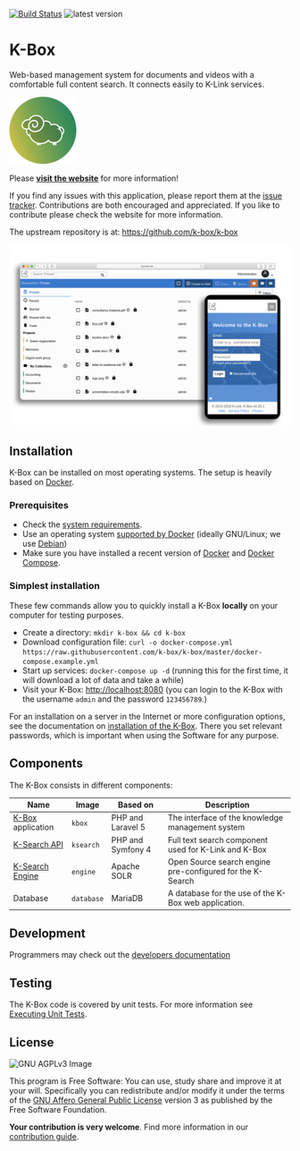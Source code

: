 [![Build Status](https://travis-ci.org/k-box/k-box.svg?branch=master)](https://travis-ci.org/k-box/k-box) ![latest version](https://img.shields.io/badge/version-0.20.1-blue.svg)

# K-Box

Web-based management system for documents and videos with a comfortable full content search. It connects easily to K-Link services.

![K-Box Logo](./docs/files/k-box-logo.png)

Please **[visit the website](http://k-link.technology)** for more information!

If you find any issues with this application, please report them at the [issue tracker](./issues). Contributions are both encouraged and appreciated. If you like to contribute please check the website for more information.

The upstream repository is at: https://github.com/k-box/k-box

![](./docs/files/k-box-screenshot.png)

## Installation

K-Box can be installed on most operating systems. The setup is heavily based on [Docker](https://www.docker.com/).

### Prerequisites

- Check the [system requirements](./docs/user/requirements.md).
- Use an operating system [supported by Docker](https://docs.docker.com/install/#server) (ideally GNU/Linux; we use [Debian](https://debian.org))
- Make sure you have installed a recent version of [Docker](https://docs.docker.com/install/linux/docker-ce/debian/) and [Docker Compose](https://docs.docker.com/compose/install/).

### Simplest installation

These few commands allow you to quickly install a K-Box **locally** on your computer for testing purposes.

* Create a directory: `mkdir k-box && cd k-box`
* Download configuration file: `curl -o docker-compose.yml https://raw.githubusercontent.com/k-box/k-box/master/docker-compose.example.yml`
* Start up services: `docker-compose up -d` (running this for the first time, it will download a lot of data and take a while)
* Visit your K-Box: [http://localhost:8080](http://localhost:8080/) (you can login to the K-Box with the username `admin` and the password `123456789`.)

For an installation on a server in the Internet or more configuration options, see the documentation on [installation of the K-Box](./docs/user/installation.md). There you set relevant passwords, which is important when using the Software for any purpose.

## Components

The K-Box consists in different components:

| Name | Image | Based on | Description |
|------|-------|----------|-------------|
| [K-Box](./docs/website.md) application | `kbox` | PHP and Laravel 5 | The interface of the knowledge management system |
| [K-Search API](https://github.com/k-box/k-search) | `ksearch` | PHP and Symfony 4 | Full text search component used for K-Link and K-Box |
| [K-Search Engine](https://github.com/k-box/k-search-engine) | `engine` | Apache SOLR | Open Source search engine pre-configured for the K-Search |
| Database | `database` | MariaDB | A database for the use of the K-Box web application. |

## Development

Programmers may check out the [developers documentation](./docs/developer/index.md)

## Testing

The K-Box code is covered by unit tests. For more information see [Executing Unit Tests](./docs/developer/testing.md).

## License

![GNU AGPLv3 Image](https://www.gnu.org/graphics/agplv3-155x51.png)

This program is Free Software: You can use, study share and improve it at your will. Specifically you can redistribute and/or modify it under the terms of the [GNU Affero General Public License](./LICENSE.txt) version 3 as published by the Free Software Foundation.

**Your contribution is very welcome**. Find more information in our [contribution guide](./contributing.md).
